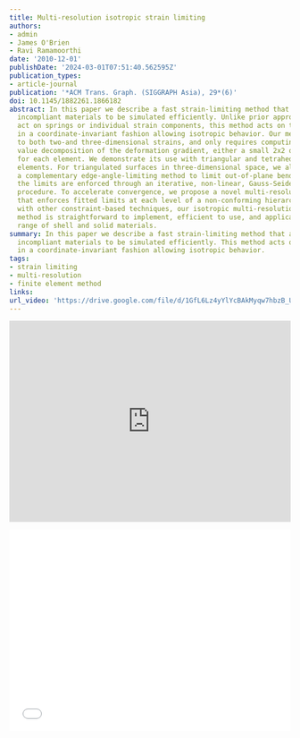 ```yaml
---
title: Multi-resolution isotropic strain limiting
authors:
- admin
- James O'Brien
- Ravi Ramamoorthi
date: '2010-12-01'
publishDate: '2024-03-01T07:51:40.562595Z'
publication_types:
- article-journal
publication: '*ACM Trans. Graph. (SIGGRAPH Asia), 29*(6)'
doi: 10.1145/1882261.1866182
abstract: In this paper we describe a fast strain-limiting method that allows stiff,
  incompliant materials to be simulated efficiently. Unlike prior approaches, which
  act on springs or individual strain components, this method acts on the strain tensors
  in a coordinate-invariant fashion allowing isotropic behavior. Our method applies
  to both two-and three-dimensional strains, and only requires computing the singular
  value decomposition of the deformation gradient, either a small 2x2 or 3x3 matrix,
  for each element. We demonstrate its use with triangular and tetrahedral linear-basis
  elements. For triangulated surfaces in three-dimensional space, we also describe
  a complementary edge-angle-limiting method to limit out-of-plane bending. All of
  the limits are enforced through an iterative, non-linear, Gauss-Seidel-like constraint
  procedure. To accelerate convergence, we propose a novel multi-resolution algorithm
  that enforces fitted limits at each level of a non-conforming hierarchy. Compared
  with other constraint-based techniques, our isotropic multi-resolution strain-limiting
  method is straightforward to implement, efficient to use, and applicable to a wide
  range of shell and solid materials.
summary: In this paper we describe a fast strain-limiting method that allows stiff,
  incompliant materials to be simulated efficiently. This method acts on the strain tensors
  in a coordinate-invariant fashion allowing isotropic behavior.
tags:
- strain limiting
- multi-resolution
- finite element method
links:
url_video: 'https://drive.google.com/file/d/1GfL6Lz4yYlYcBAkMyqw7hbzB_U8Rpp20/view'
---
```

<p align="center">
<iframe width="100%" height="360" src="https://www.youtube.com/embed/iZNGXwdGfFc?si=7xOyteQO3EpLPSw7" title="YouTube video player" frameborder="0" allow="accelerometer; autoplay; clipboard-write; encrypted-media; gyroscope; picture-in-picture; web-share" allowfullscreen></iframe>
</p>
<p align="center">
<iframe width="100%" height="360" src="//player.bilibili.com/player.html?aid=212781905&bvid=BV1na41147Un&cid=563637271&p=1" scrolling="no" border="0" frameborder="no" framespacing="0" allowfullscreen="true"> </iframe>
</p>
